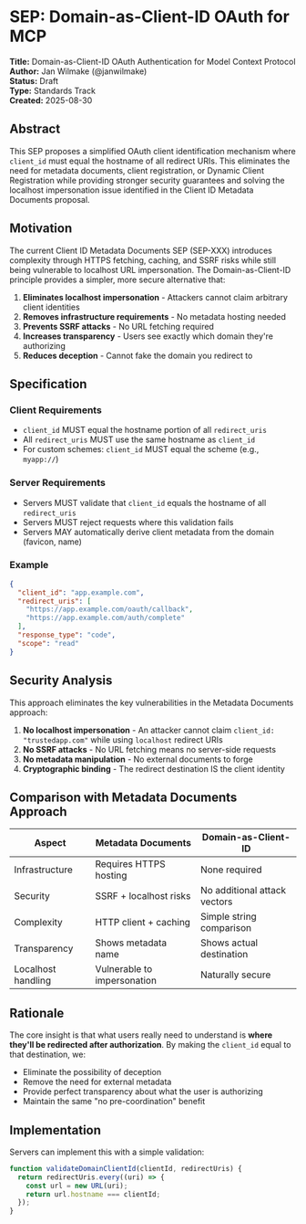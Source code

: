 # SEP: Domain-as-Client-ID OAuth for MCP

**Title:** Domain-as-Client-ID OAuth Authentication for Model Context Protocol  
**Author:** Jan Wilmake (@janwilmake)  
**Status:** Draft  
**Type:** Standards Track  
**Created:** 2025-08-30

## Abstract

This SEP proposes a simplified OAuth client identification mechanism where `client_id` must equal the hostname of all redirect URIs. This eliminates the need for metadata documents, client registration, or Dynamic Client Registration while providing stronger security guarantees and solving the localhost impersonation issue identified in the Client ID Metadata Documents proposal.

## Motivation

The current Client ID Metadata Documents SEP (SEP-XXX) introduces complexity through HTTPS fetching, caching, and SSRF risks while still being vulnerable to localhost URL impersonation. The Domain-as-Client-ID principle provides a simpler, more secure alternative that:

1. **Eliminates localhost impersonation** - Attackers cannot claim arbitrary client identities
2. **Removes infrastructure requirements** - No metadata hosting needed
3. **Prevents SSRF attacks** - No URL fetching required
4. **Increases transparency** - Users see exactly which domain they're authorizing
5. **Reduces deception** - Cannot fake the domain you redirect to

## Specification

### Client Requirements

- `client_id` MUST equal the hostname portion of all `redirect_uris`
- All `redirect_uris` MUST use the same hostname as `client_id`
- For custom schemes: `client_id` MUST equal the scheme (e.g., `myapp://`)

### Server Requirements

- Servers MUST validate that `client_id` equals the hostname of all `redirect_uris`
- Servers MUST reject requests where this validation fails
- Servers MAY automatically derive client metadata from the domain (favicon, name)

### Example

```json
{
  "client_id": "app.example.com",
  "redirect_uris": [
    "https://app.example.com/oauth/callback",
    "https://app.example.com/auth/complete"
  ],
  "response_type": "code",
  "scope": "read"
}
```

## Security Analysis

This approach eliminates the key vulnerabilities in the Metadata Documents approach:

1. **No localhost impersonation** - An attacker cannot claim `client_id: "trustedapp.com"` while using `localhost` redirect URIs
2. **No SSRF attacks** - No URL fetching means no server-side requests
3. **No metadata manipulation** - No external documents to forge
4. **Cryptographic binding** - The redirect destination IS the client identity

## Comparison with Metadata Documents Approach

| Aspect             | Metadata Documents          | Domain-as-Client-ID          |
| ------------------ | --------------------------- | ---------------------------- |
| Infrastructure     | Requires HTTPS hosting      | None required                |
| Security           | SSRF + localhost risks      | No additional attack vectors |
| Complexity         | HTTP client + caching       | Simple string comparison     |
| Transparency       | Shows metadata name         | Shows actual destination     |
| Localhost handling | Vulnerable to impersonation | Naturally secure             |

## Rationale

The core insight is that what users really need to understand is **where they'll be redirected after authorization**. By making the `client_id` equal to that destination, we:

- Eliminate the possibility of deception
- Remove the need for external metadata
- Provide perfect transparency about what the user is authorizing
- Maintain the same "no pre-coordination" benefit

## Implementation

Servers can implement this with a simple validation:

```javascript
function validateDomainClientId(clientId, redirectUris) {
  return redirectUris.every((uri) => {
    const url = new URL(uri);
    return url.hostname === clientId;
  });
}
```
